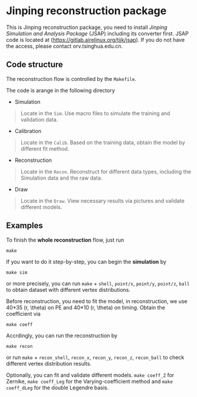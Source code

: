 # Jinping reconstruction package

This is Jinping reconstruction package, you need to install *Jinping Simulation and Analysis Package* (JSAP) including its converter first. JSAP code is located at (https://gitlab.airelinux.org/tjjk/jsap). If you do not have the access, please contact orv.tsinghua.edu.cn.

## Code structure
The reconstruction flow is controlled by the `Makefile`.

The code is arange in the following directory

+ Simulation
> Locate in the `Sim`. Use macro files to simulate the training and validation data.

+ Calibration
> Locate in the `Calib`. Based on the training data, obtain the model by different fit method.

+ Reconstruction
> Locate in the `Recon`. Reconstruct for different data types, including the Simulation data and the raw data.

+ Draw
> Locate in the `Draw`. View necessary results via pictures and validate different models.

## Examples

To finish the **whole reconstruction** flow, just run

```
make
```

If you want to do it step-by-step, you can begin the **simulation** by

```
make sim
```
or more precisely, you can run `make` + `shell`, `point/x`, `point/y`, `point/z`, `ball` to obtain dataset with different vertex distributions.

Before reconstruction, you need to fit the model, in reconstruction, we use 40\*35 (r, \theta) on PE and 40\*10 (r, \theta) on timing. Obtain the coefficient via

```
make coeff
```

Accrdingly, you can run the reconstruction by 
```
make recon
```
or run `make` + `recon_shell`, `recon_x`, `recon_y`, `recon_z`, `recon_ball` to check different vertex distribution results.

Optionally, you can fit and validate different models. `make coeff_Z` for Zernike, `make coeff_Leg` for the Varying-coefficient method and `make coeff_dLeg` for the double Legendre basis. 
